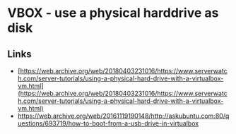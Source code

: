 # VBOX - use a physical harddrive as disk


## Links

* [https://web.archive.org/web/20180403231016/https://www.serverwatch.com/server-tutorials/using-a-physical-hard-drive-with-a-virtualbox-vm.html](https://web.archive.org/web/20180403231016/https://www.serverwatch.com/server-tutorials/using-a-physical-hard-drive-with-a-virtualbox-vm.html)
* https://web.archive.org/web/20161119190148/http://askubuntu.com:80/questions/693719/how-to-boot-from-a-usb-drive-in-virtualbox



